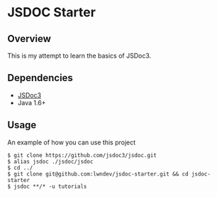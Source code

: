 # JSDOC Starter

## Overview

This is my attempt to learn the basics of JSDoc3.

## Dependencies

* [JSDoc3](https://github.com/jsdoc3/jsdoc)
* Java 1.6+

## Usage

An example of how you can use this project

	$ git clone https://github.com/jsdoc3/jsdoc.git
	$ alias jsdoc ./jsdoc/jsdoc
	$ cd ../
	$ git clone git@github.com:lwndev/jsdoc-starter.git && cd jsdoc-starter
	$ jsdoc **/* -u tutorials